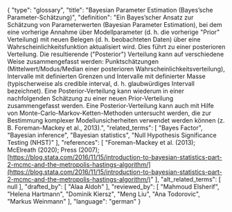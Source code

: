 {
    "type": "glossary",
    "title": "Bayesian Parameter Estimation (Bayes’sche Parameter-Schätzung)",
    "definition": "Ein Bayes’scher Ansatz zur Schätzung von Parameterwerten (Bayesian Parameter Estimation), bei dem eine vorherige Annahme über Modellparameter (d. h. die vorherige \"Prior\" Verteilung) mit neuen Belegen (d. h. beobachteten Daten) über eine Wahrscheinlichkeitsfunktion aktualisiert wird. Dies führt zu einer posterioren Verteilung. Die resultierende (\"Posterior\") Verteilung kann auf verschiedene Weise zusammengefasst werden: Punktschätzungen (Mittelwert/Modus/Median einer posterioren Wahrscheinlichkeitsverteilung), Intervalle mit definierten Grenzen und Intervalle mit definierter Masse (typischerweise als credible interval, d. h. glaubwürdiges Intervall bezeichnet). Eine Posterior-Verteilung kann wiederum in einer nachfolgenden Schätzung zu einer neuen Prior-Verteilung zusammengefasst werden. Eine Posterior-Verteilung kann auch mit Hilfe von Monte-Carlo-Markov-Ketten-Methoden untersucht werden, die zur Bestimmung komplexer Modellunsicherheiten verwendet werden können (z. B. Foreman-Mackey et al., 2013).",
    "related_terms": [
        "Bayes Factor",
        "Bayesian inference",
        "Bayesian statistics",
        "Null Hypothesis Significance Testing (NHST)"
    ],
    "references": [
        "Foreman-Mackey et al. (2013); McElreath (2020); Press (2007); [https://blog.stata.com/2016/11/15/introduction-to-bayesian-statistics-part-2-mcmc-and-the-metropolis-hastings-algorithm/](https://blog.stata.com/2016/11/15/introduction-to-bayesian-statistics-part-2-mcmc-and-the-metropolis-hastings-algorithm/)"
    ],
    "alt_related_terms": [
        null
    ],
    "drafted_by": [
        "Alaa Aldoh"
    ],
    "reviewed_by": [
        "Mahmoud Elsherif",
        "Helena Hartmann",
        "Dominik Kiersz",
        "Meng Liu",
        "Ana Todorovic",
        "Markus Weinmann"
    ],
    "language": "german"
}